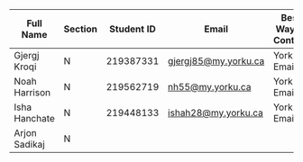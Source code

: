 | Full Name | Section | Student ID | Email | Best Way to Contact  | Discord Username |
|-----------|---------|------------|-------|----------------------|------------------|
| Gjergj Kroqi          | N        | 219387331           | gjergj85@my.yorku.ca      | York Email                     | dontfeedtheducks                 |
| Noah Harrison           | N         | 219562719            | nh55@my.yorku.ca       | York Email                      | patchthefat                  |
| Isha Hanchate          | N         | 219448133            | ishah28@my.yorku.ca       | York Email                      | 4everr41n                  |
| Arjon Sadikaj            | N         |            |       |                       |                  |
